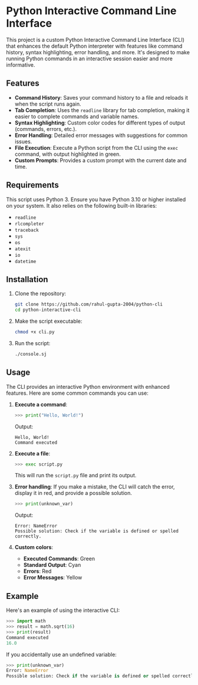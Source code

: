 # Python Interactive Command Line Interface

This project is a custom Python Interactive Command Line Interface (CLI) that enhances the default Python interpreter with features like command history, syntax highlighting, error handling, and more. It's designed to make running Python commands in an interactive session easier and more informative.

## Features

- **Command History**: Saves your command history to a file and reloads it when the script runs again.
- **Tab Completion**: Uses the `readline` library for tab completion, making it easier to complete commands and variable names.
- **Syntax Highlighting**: Custom color codes for different types of output (commands, errors, etc.).
- **Error Handling**: Detailed error messages with suggestions for common issues.
- **File Execution**: Execute a Python script from the CLI using the `exec` command, with output highlighted in green.
- **Custom Prompts**: Provides a custom prompt with the current date and time.

## Requirements

This script uses Python 3. Ensure you have Python 3.10 or higher installed on your system. It also relies on the following built-in libraries:

- `readline`
- `rlcompleter`
- `traceback`
- `sys`
- `os`
- `atexit`
- `io`
- `datetime`

## Installation

1. Clone the repository:
    ```bash
    git clone https://github.com/rahul-gupta-2004/python-cli
    cd python-interactive-cli
    ```

2. Make the script executable:
    ```bash
    chmod +x cli.py
    ```

3. Run the script:
    ```bash
    ./console.sj
    ```

## Usage

The CLI provides an interactive Python environment with enhanced features. Here are some common commands you can use:

1. **Execute a command**:
    ```python
    >>> print("Hello, World!")
    ```
    Output:
    ```text
    Hello, World!
    Command executed
    ```

2. **Execute a file**:
    ```python
    >>> exec script.py
    ```
    This will run the `script.py` file and print its output.

3. **Error handling**:
    If you make a mistake, the CLI will catch the error, display it in red, and provide a possible solution.
    ```python
    >>> print(unknown_var)
    ```
    Output:
    ```text
    Error: NameError
    Possible solution: Check if the variable is defined or spelled correctly.
    ```

4. **Custom colors**:
    - **Executed Commands**: Green
    - **Standard Output**: Cyan
    - **Errors**: Red
    - **Error Messages**: Yellow

## Example

Here's an example of using the interactive CLI:

```python
>>> import math
>>> result = math.sqrt(16)
>>> print(result)
Command executed
16.0
```

If you accidentally use an undefined variable:

```python
>>> print(unknown_var)
Error: NameError
Possible solution: Check if the variable is defined or spelled correctly.
